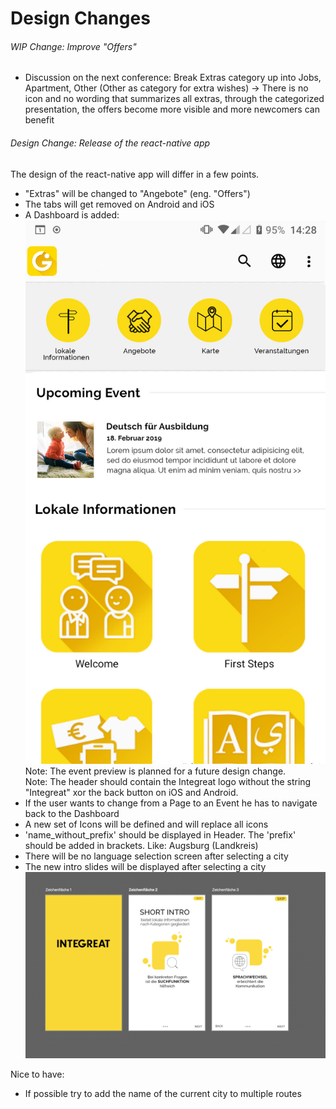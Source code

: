 # Design Changes

###### WIP Change: Improve "Offers"
* Discussion on the next conference: Break Extras category up into Jobs, Apartment, Other (Other as category for extra wishes) → There is no icon and no wording that summarizes all extras, through the categorized presentation, the offers become more visible and more newcomers can benefit


###### Design Change: Release of the react-native app
The design of the react-native app will differ in a few points.
* "Extras" will be changed to "Angebote" (eng. "Offers")
* The tabs will get removed on Android and iOS
* A Dashboard is added:
 ![](figures/dashboard-design.jpg)
 Note: The event preview is planned for a future design change.\
 Note: The header should contain the Integreat logo without the string "Integreat" xor the back button on iOS and Android.
* If the user wants to change from a Page to an Event he has to navigate back to the Dashboard
* A new set of Icons will be defined and will replace all icons
* 'name_without_prefix' should be displayed in Header. The 'prefix' should be added in brackets. Like: Augsburg (Landkreis)
* There will be no language selection screen after selecting a city
* The new intro slides will be displayed after selecting a city
![](figures/intro-slides.png)


Nice to have:
* If possible try to add the name of the current city to multiple routes
